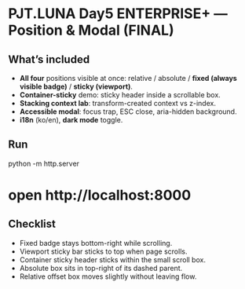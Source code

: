 # PJT.LUNA Day5 ENTERPRISE+ — Position & Modal (FINAL)

## What’s included
- **All four** positions visible at once: relative / absolute / **fixed (always visible badge)** / **sticky (viewport)**.
- **Container-sticky** demo: sticky header inside a scrollable box.
- **Stacking context lab**: transform-created context vs z-index.
- **Accessible modal**: focus trap, ESC close, aria-hidden background.
- **i18n** (ko/en), **dark mode** toggle.

## Run
python -m http.server
# open http://localhost:8000

## Checklist
- Fixed badge stays bottom-right while scrolling.
- Viewport sticky bar sticks to top when page scrolls.
- Container sticky header sticks within the small scroll box.
- Absolute box sits in top-right of its dashed parent.
- Relative offset box moves slightly without leaving flow.
